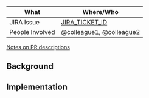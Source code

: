 What              | Where/Who
------------------|----------------------------------------
JIRA Issue        | [JIRA_TICKET_ID](https://leanplum.atlassian.net/browse/JIRA_TICKET_ID)
People Involved   | @colleague1, @colleague2

[Notes on PR descriptions](https://leanplum.atlassian.net/wiki/spaces/PR/pages/288424408/Creating+a+GitHub+Pull+Request)

## Background

## Implementation
